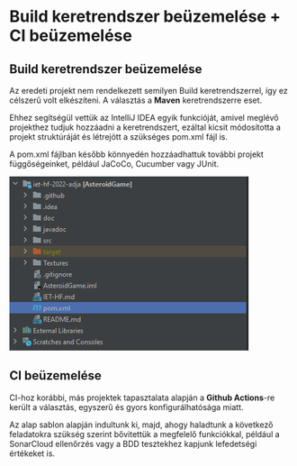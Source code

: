 # Build keretrendszer beüzemelése + CI beüzemelése
## Build keretrendszer beüzemelése

Az eredeti projekt nem rendelkezett semilyen Build keretrendszerrel, így ez célszerű volt elkészíteni.
A választás a **Maven** keretrendszerre eset.

Ehhez segítségül vettük az IntelliJ IDEA egyik funkcióját, amivel meglévő projekthez tudjuk hozzáadni a keretrendszert,
ezáltal kicsit módosította a projekt struktúráját és létrejött a szükséges pom.xml fájl is.

A pom.xml fájlban később könnyedén hozzáadhattuk további projekt függőségeinket, például JaCoCo, Cucumber vagy JUnit.

![](/doc/img/structure.png)

## CI beüzemelése

CI-hoz korábbi, más projektek tapasztalata alapján a **Github Actions**-re került a választás, egyszerű és gyors konfigurálhatósága miatt.

Az alap sablon alapján indultunk ki, majd, ahogy haladtunk a következő feladatokra
szükség szerint bővitettük a megfelelő funkciókkal, például a SonarCloud ellenőrzés vagy a BDD tesztekhez
kapjunk lefedetségi értékeket is.